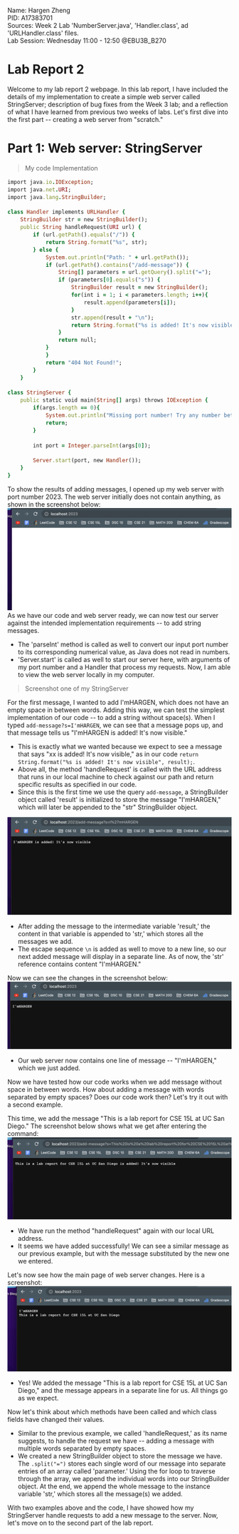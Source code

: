Name: Hargen Zheng\
PID: A17383701\
Sources: Week 2 Lab 'NumberServer.java', 'Handler.class', ad 'URLHandler.class' files.\
Lab Session: Wednesday 11:00 - 12:50 @EBU3B_B270

# Lab Report 2 
Welcome to my lab report 2 webpage. In this lab report, I have included the details of my implementation to create a simple web server called StringServer; description of bug fixes from the Week 3 lab; and a reflection of what I have learned from previous two weeks of labs. Let's first dive into the first part -- creating a web server from "scratch."

# Part 1: Web server: StringServer

> My code Implementation

```ruby
import java.io.IOException;
import java.net.URI;
import java.lang.StringBuilder;

class Handler implements URLHandler {
    StringBuilder str = new StringBuilder();
    public String handleRequest(URI url) {
        if (url.getPath().equals("/")) {
            return String.format("%s", str);
        } else {
            System.out.println("Path: " + url.getPath());
            if (url.getPath().contains("/add-message")) {
                String[] parameters = url.getQuery().split("=");
                if (parameters[0].equals("s")) {
                    StringBuilder result = new StringBuilder();
                    for(int i = 1; i < parameters.length; i++){
                        result.append(parameters[i]);
                    }
                    str.append(result + "\n");
                    return String.format("%s is added! It's now visible", result); 
                }
                return null; 
            }
            }
            return "404 Not Found!";
        }
    }

class StringServer {
    public static void main(String[] args) throws IOException {
        if(args.length == 0){
            System.out.println("Missing port number! Try any number between 1024 to 49151");
            return;
        }

        int port = Integer.parseInt(args[0]);

        Server.start(port, new Handler());
    }
}
```

To show the results of adding messages, I opened up my web server with port number 2023. The web server initially does not contain anything, as shown in the screenshot below:
![setup](initial-setup.png) 
As we have our code and web server ready, we can now test our server against the intended implementation requirements -- to add string messages.
+ The 'parseInt' method is called as well to convert our input port number to its corresponding numerical value, as Java does not read in numbers.
+ 'Server.start' is called as well to start our server here, with arguments of my port number and a Handler that process my requests. Now, I am able to view the web server locally in my computer.

> Screenshot one of my StringServer

For the first message, I wanted to add I'mHARGEN, which does not have an empty space in between words. Adding this way, we can test the simplest implementation of our code -- to add a string without space(s). When I typed `add-message?s=I'mHARGEN`, we can see that a message pops up, and that message tells us "I'mHARGEN is added! It's now visible." 
+ This is exactly what we wanted because we expect to see a message that says "xx is added! It's now visible," as in our code `return String.format("%s is added! It's now visible", result);`.
+ Above all, the method 'handleRequest' is called with the URL address that runs in our local machine to check against our path and return specific results as specified in our code. 
+ Since this is the first time we use the query `add-message`, a StringBuilder object called 'result' is initialized to store the message "I'mHARGEN," which will later be appended to the "str" StringBuilder object.

![screenshot1](screenshot1-add.png)
+  After adding the message to the intermediate variable 'result,' the content in that variable is appended to 'str,' which stores all the messages we add. 
+ The escape sequence `\n` is added as well to move to a new line, so our next added message will display in a separate line. As of now, the 'str' reference contains content "I'mHARGEN."

Now we can see the changes in the screenshot below:
![screenshot1](screenshot1-result.png)
+ Our web server now contains one line of message -- "I'mHARGEN," which we just added.

Now we have tested how our code works when we add message without space in between words. How about adding a message with words separated by empty spaces? Does our code work then? Let's try it out with a second example. 

This time, we add the message "This is a lab report for CSE 15L at UC San Diego." The screenshot below shows what we get after entering the command:
![screenshot2](screenshot2-add.png)
+ We have run the method "handleRequest" again with our local URL address.
+ It seems we have added successfully! We can see a similar message as our previous example, but with the message substituted by the new one we entered.

Let's now see how the main page of web server changes. Here is a screenshot:
![screenshot2](screenshot2-result.png)
+ Yes! We added the message "This is a lab report for CSE 15L at UC San Diego," and the message appears in a separate line for us. All things go as we expect.

Now let's think about which methods have been called and which class fields have changed their values.
+ Similar to the previous example, we called 'handleRequest,' as its name suggests, to handle the request we have -- adding a message with multiple words separated by empty spaces. 
+ We created a new StringBuilder object to store the message we have. The `.split("=")` stores each single word of our message into separate entries of an array called 'parameter.' Using the for loop to traverse through the array, we append the individual words into our StringBuilder object. At the end, we append the whole message to the instance variable 'str,' which stores all the message(s) we added.

With two examples above and the code, I have showed how my StringServer handle requests to add a new message to the server. Now, let's move on to the second part of the lab report.



